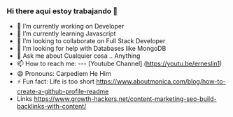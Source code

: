 ### Hi there aqui estoy trabajando 👋

<!--
**deportadas/deportadas** is a ✨ _special_ ✨ repository because its `README.md` (this file) appears on your GitHub profile.
-->

- 🔭 I’m currently working on Developer
- 🌱 I’m currently learning Javascript
- 👯 I’m looking to collaborate on Full Stack Developer
- 🤔 I’m looking for help with Databases like MongoDB
- 💬 Ask me about Cualquier cosa .. Anything
- 📫 How to reach me: --- [Youtube Channel] (https://youtu.be/erneslin1)
- 😄 Pronouns: Carpediem He Him
- ⚡ Fun fact: Life is too short https://www.aboutmonica.com/blog/how-to-create-a-github-profile-readme
- Links 
https://www.growth-hackers.net/content-marketing-seo-build-backlinks-with-content/

